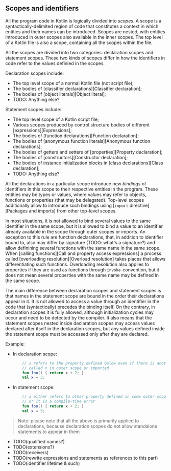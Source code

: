 ## Scopes and identifiers

All the program code in Kotlin is logically divided into _scopes_. A scope is a syntactically-delimited region of code that constitutes a context in which entities and their names can be introduced. Scopes are nested, with entities introduced in outer scopes also available in the inner scopes. The top level of a Kotlin file is also a scope, containing all the scopes within the file.

All the scopes are divided into two categories: declaration scopes and statement scopes. These two kinds of scopes differ in how the identifiers in code refer to the values definied in the scopes.

Declaration scopes include:

- The top level scope of a normal Kotlin file (not script file);
- The bodies of [classifier declarations][Classifier declaration];
- The bodies of [object literals][Object literal];
- TODO: Anything else?

Statement scopes include:

- The top level scope of a Kotlin script file;
- Various scopes produced by control structure bodies of different [expressions][Expressions];
- The bodies of [function declarations][Function declaration];
- The bodies of [anonymous function literals][Anonymous function declarations];
- The bodies of getters and setters of [properties][Property declaration];
- The bodies of [constructors][Constructor declaration];
- The bodies of instance initialization blocks in [class declarations][Class declaration];
- TODO: Anything else?

All the declarations in a particular scope introduce new _bindings_ of identifiers in this scope to their respective entities in the program. These entities may be types or values, where values may refer to objects, functions or properties (that may be delegated). Top-level scopes additionally allow to introduce such bindings using [`import` directive][Packages and imports] from other top-level scopes.

In most situations, it is not allowed to bind several values to the same identifier in the same scope, but it is allowed to bind a value to an identifier already available in the scope through outer scopes or imports. An exception to this rule are function declarations, that, in addition to identifier bound to, also may differ by signature (TODO: what's a signature?) and allow definining several functions with the same name in the same scope. When [calling functions][Call and property access expressions] a process called [overloading resolution][Overload resolution] takes places that allows differentiating such functions. Overloading resolution also applies to properties if they are used as functions through `invoke`-convention, but it does not mean several properties with the same name may be defined in the same scope.

The main difference between declaration scopes and statement scopes is that names in the statement scope are bound in the order their declarations appear in it. It is not allowed to access a value through an identifier in the code that (syntactically) precedes the binding itself. On the contrary, in declaration scopes it is fully allowed, although initialization cycles may occur and need to be detected by the compiler. It also means that the statement scopes nested inside declaration scopes may access values declared after itself in the declaration scopes, but any values defined inside the statement scope must be accessed only after they are declared.

Example:

- In declaration scope:
  ```kotlin
      // x refers to the property defined below even if there is another property
      // called x in outer scope or imported
      fun foo() { return x + 2; } 
      val x = 3; 
  ```
- In statement scope:
  ```kotlin
      // x either refers to other property defined in some outer scope or imported
      // or it is a compile-time error
      fun foo() { return x + 2; } 
      val x = 3; 
  ```

> Note: please note that all the above is primarily applied to declarations, because declaration scopes do not allow standalone statements to appear in them

- TODO(qualified names?)
- TODO(extensions?)
- TODO(receivers)
- TODO(rewrite expressions and statements as references to this part)
- TODO(identifier lifetime & such)
